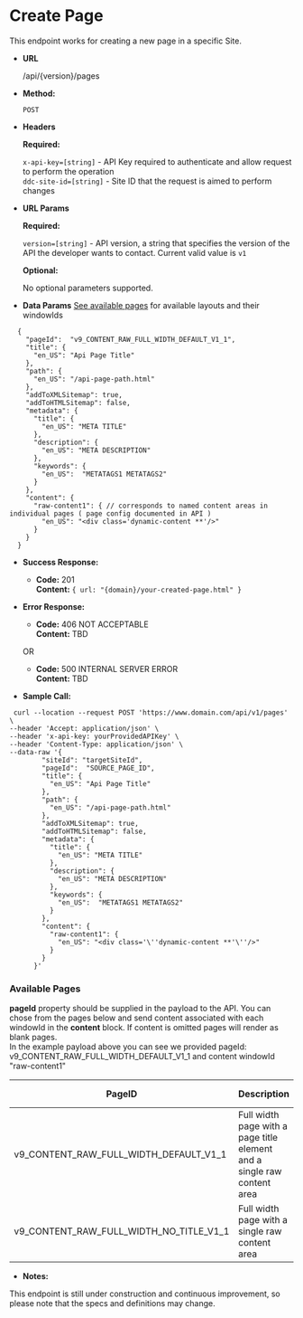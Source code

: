 # Create Page

  This endpoint works for creating a new page in a specific Site.

* **URL**

  /api/{version}/pages

* **Method:**
  
  `POST`
  
*  **Headers**

   **Required:**
 
   `x-api-key=[string]` - API Key required to authenticate and allow request to perform the operation </br>
   `ddc-site-id=[string]` - Site ID that the request is aimed to perform changes

*  **URL Params**

   **Required:**
 
   `version=[string]` - API version, a string that specifies the version of the API the developer wants to contact. Current valid value is `v1`

   **Optional:**
 
   No optional parameters supported.

* **Data Params**
[See available pages](#available-pages) for available layouts and their windowIds
```
  {
    "pageId":  "v9_CONTENT_RAW_FULL_WIDTH_DEFAULT_V1_1", 
    "title": {
      "en_US": "Api Page Title" 
    },
    "path": {
      "en_US": "/api-page-path.html" 
    },
    "addToXMLSitemap": true,
    "addToHTMLSitemap": false,
    "metadata": {
      "title": {
        "en_US": "META TITLE"
      },
      "description": {
        "en_US": "META DESCRIPTION"
      },
      "keywords": {
        "en_US":  "METATAGS1 METATAGS2"
      }
    },
    "content": {
      "raw-content1": { // corresponds to named content areas in individual pages ( page config documented in API )
        "en_US": "<div class='dynamic-content **'/>"
      }
    }
  }
```
* **Success Response:**

  * **Code:** 201 <br />
    **Content:** `{ url: "{domain}/your-created-page.html" }`
 
* **Error Response:**

  * **Code:** 406 NOT ACCEPTABLE <br />
    **Content:** TBD

  OR

  * **Code:** 500 INTERNAL SERVER ERROR <br />
    **Content:** TBD

* **Sample Call:**
```
 curl --location --request POST 'https://www.domain.com/api/v1/pages' \
--header 'Accept: application/json' \
--header 'x-api-key: yourProvidedAPIKey' \
--header 'Content-Type: application/json' \
--data-raw '{
        "siteId": "targetSiteId",
        "pageId":  "SOURCE_PAGE_ID", 
        "title": {
          "en_US": "Api Page Title"
        },
        "path": {
          "en_US": "/api-page-path.html"
        },
        "addToXMLSitemap": true,
        "addToHTMLSitemap": false,
        "metadata": {
          "title": {
            "en_US": "META TITLE"
          },
          "description": {
            "en_US": "META DESCRIPTION"
          },
          "keywords": {
            "en_US":  "METATAGS1 METATAGS2"
          }
        },
        "content": {
          "raw-content1": {
            "en_US": "<div class='\''dynamic-content **'\''/>"
          }
        }
      }'
```

### Available Pages
**pageId** property should be supplied in the payload to the API. You can chose from the pages below and send content associated with each windowId in the **content** block. If content is omitted pages will render as blank pages. <br/> In the example payload above you can see we provided pageId: v9_CONTENT_RAW_FULL_WIDTH_DEFAULT_V1_1 and content windowId "raw-content1" 
 
| PageID | Description | Content WindowIds |
| ----- | ----- | ----- |
| v9_CONTENT_RAW_FULL_WIDTH_DEFAULT_V1_1 | Full width page with a page title element and a single raw content area | "raw-content1" |
| v9_CONTENT_RAW_FULL_WIDTH_NO_TITLE_V1_1 | Full width page with a single raw content area | "raw-content1" |


* **Notes:**

 This endpoint is still under construction and continuous improvement, so please note that the specs and definitions may change.
